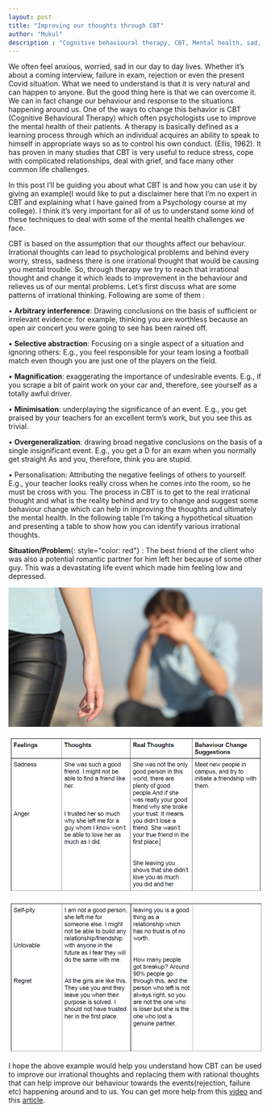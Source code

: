 ```yaml
---
layout: post
title: "Improving our thoughts through CBT"
author: "Mukul"
description : "Cognitive behavioural therapy, CBT, Mental health, sad, anxiety, depression, sadness, anxious, improve mental health"
---
```


We often feel anxious, worried, sad in our day to day lives. Whether it’s about a coming interview, failure in exam, rejection or even the present Covid situation. What we need to understand is that it is very natural and can happen to anyone. But the good thing here is that we can overcome it. We can in fact change our behaviour and response to the situations happening around us. One of the ways to change this behavior is CBT (Cognitive Behavioural Therapy) which often psychologists use to improve the mental health of their patients. A therapy is basically defined as a learning process through which an individual acquires an ability to speak to himself in appropriate ways so as to control his own conduct. (Ellis, 1962). It has proven in many studies that CBT is very useful to reduce stress, cope with complicated relationships, deal with grief, and face many other common life challenges.

In this post I’ll be guiding you about what CBT is and how you can use it by giving an example(I would like to put a disclaimer here that I’m no expert in CBT and explaining what I have gained from a Psychology course at my college). I think it’s very important for all of us to understand some kind of these techniques to deal with some of the mental health challenges we face.

CBT is based on the assumption that our thoughts affect our behaviour. Irrational thoughts can lead to psychological problems and behind every worry, stress, sadness there is one irrational thought that would be causing you mental trouble. So, through therapy we try to reach that irrational thought and change it which leads to improvement in the behaviour and relieves us of our mental problems.
Let’s first discuss what are some patterns of irrational thinking. Following are some of them :

• **Arbitrary interference**: Drawing conclusions on the basis of sufficient or irrelevant evidence: for example, thinking you are worthless because an open air concert you were going to see has been rained off. 

• **Selective abstraction**: Focusing on a single aspect of a situation and ignoring others: E.g., you feel responsible for your team losing a football match even though you are just one of the players on the field.

• **Magnification**: exaggerating the importance of undesirable events. E.g., if you scrape a bit of paint work on your car and, therefore, see yourself as a totally awful driver.

• **Minimisation**: underplaying the significance of an event. E.g., you get praised by your teachers for an excellent term’s work, but you see this as trivial.

• **Overgeneralization**: drawing broad negative conclusions on the basis of a single insignificant event. E.g., you get a D for an exam when you normally get straight As and you, therefore, think you are stupid.

• Personalisation: Attributing the negative feelings of others to yourself. E.g., your teacher looks really cross when he comes into the room, so he must be cross with you.
The process in CBT is to get to the real irrational thought and what is the reality behind and try to change and suggest some behaviour change which can help in improving the thoughts and ultimately the mental health.
In the following table I’m taking a hypothetical situation and presenting a table to show how you can identify various irrational thoughts.

**Situation/Problem**{: style="color: red"} : The best friend of the client who was also a potential romantic
partner for him left her because of some other guy. This was a devastating life
event which made him feeling low and depressed.

![CBT, REJECTION](/assets/fear-of-rejection.jpg)

![CBT](/assets/CBT1.PNG)

![Cognitive behavioural therapy](/assets/CBT2.PNG)

I hope the above example would help you understand how CBT can be used to improve our irrational thoughts and replacing them with rational thoughts that can help improve our behaviour towards the events(rejection, failure etc) happening around and to us. 
You can get more help from this [video](https://www.youtube.com/watch?v=7LD8iC4NqXM) and this [article](https://positivepsychology.com/cbt-cognitive-behavioral-therapy-techniques-worksheets/).




